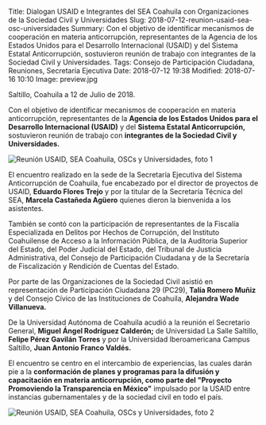 Title: Dialogan USAID e Integrantes del SEA Coahuila con Organizaciones de la Sociedad Civil y Universidades
Slug: 2018-07-12-reunion-usaid-sea-osc-universidades
Summary: Con el objetivo de identificar mecanismos de cooperación en materia anticorrupción, representantes de la Agencia de los Estados Unidos para el Desarrollo Internacional (USAID) y del Sistema Estatal Anticorrupción, sostuvieron reunión de trabajo con integrantes de la Sociedad Civil y Universidades.
Tags: Consejo de Participación Ciudadana, Reuniones, Secretaría Ejecutiva
Date: 2018-07-12 19:38
Modified: 2018-07-16 10:10
Image: preview.jpg


Saltillo, Coahuila a 12 de Julio de 2018.

Con el objetivo de identificar mecanismos de cooperación en materia anticorrupción, representantes de la **Agencia de los Estados Unidos para el Desarrollo Internacional (USAID)** y del **Sistema Estatal Anticorrupción,** sostuvieron reunión de trabajo con **integrantes de la Sociedad Civil y Universidades.**

<img class="img-fluid" src="foto-1.jpg" alt="Reunión USAID, SEA Coahuila, OSCs y Universidades, foto 1">

El encuentro realizado en la sede de la Secretaría Ejecutiva del Sistema Anticorrupción de Coahuila, fue encabezado por el director de proyectos de USAID, **Eduardo Flores Trejo** y por la titular de la Secretaría Técnica del SEA, **Marcela Castañeda Agüero** quienes dieron la bienvenida a los asistentes.

También se contó con la participación de representantes de la Fiscalía Especializada en Delitos por Hechos de Corrupción, del Instituto Coahuilense de Acceso a la Información Pública, de la Auditoria Superior del Estado, del Poder Judicial del Estado, del Tribunal de Justicia Administrativa, del Consejo de Participación Ciudadana y de la Secretaría de Fiscalización y Rendición de Cuentas del Estado.

Por parte de las Organizaciones de la Sociedad Civil asistió en representación de Participación Ciudadana 29 (PC29), **Talía Romero Muñiz** y del Consejo Cívico de las Instituciones de Coahuila, **Alejandra Wade Villanueva.**

De la Universidad Autónoma de Coahuila acudió a la reunión el Secretario General, **Miguel Ángel Rodríguez Calderón;** de Universidad La Salle Saltillo, **Felipe Pérez Gavilán Torres** y por la Universidad Iberoamericana Campus Saltillo, **Juan Antonio Franco Valdés.**

El encuentro se centro en el intercambio de experiencias, las cuales darán pie a la **conformación de planes y programas para la difusión y capacitación en materia anticorrupción, como parte del "Proyecto Promoviendo la Transparencia en México"** impulsado por la USAID entre instancias gubernamentales y de la sociedad civil en todo el país.

<img class="img-fluid" src="foto-2.jpg" alt="Reunión USAID, SEA Coahuila, OSCs y Universidades, foto 2">
